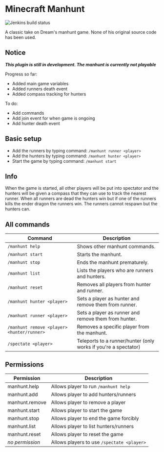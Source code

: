 # Minecraft Manhunt

![Jenkins build status](http://ci.radialbog9.uk/job/Minecraft%20Manhunt/badge/icon)

A classic take on Dream's manhunt game. 
None of his original source code has been used. 

## Notice
___This plugin is still in development. The manhunt is currently not playable___

Progress so far:
* Added main game variables
* Added runners death event
* Added compass tracking for hunters

To do:
* Add commands
* Add join event for when game is ongoing
* Add hunter death event

## Basic setup
* Add the runners by typing command: `/manhunt runner <player>`
* Add the hunters by typing command: `/manhunt hunter <player>`
* Start the game by typing command: `/manhunt start`

## Info
When the game is started, all other players will be put into spectator and the hunters will be given a compass that they can use to track the nearest runner. 
When all runners are dead the hunters win but if one of the runners kills the ender dragon the runners win. 
The runners cannot respawn but the hunters can.

## All commands

| Command                                    | Description                                                     |
|--------------------------------------------|-----------------------------------------------------------------|
| `/manhunt help`                            | Shows other manhunt commands.                                   |
| `/manhunt start`                           | Starts the manhunt.                                             |
| `/manhunt stop`                            | Ends the manhunt prematurely.                                   |
| `/manhunt list`                            | Lists the players who are runners and hunters.                  |
| `/manhunt reset`                           | Removes all players from hunter and runner.                     |
| `/manhunt hunter <player>`                 | Sets a player as hunter and remove them from runner.            |
| `/manhunt runner <player>`                 | Sets a player as runner and remove them from hunter.            |
| `/manhunt remove <player> <hunter/runner>` | Removes a specific player from the manhunt.                     |
| `/spectate <player>`                       | Teleports to a runner/hunter (only works if you're a spectator) |

## Permissions
| Permission       | Description                                |
|------------------|--------------------------------------------|
| manhunt.help     | Allows player to run `/manhunt help`       |
| manhunt.add      | Allows player to add hunters/runners       |
| manhunt.remove   | Allows player to remove a player           |
| manhunt.start    | Allows player to start the game            |
| manhunt.stop     | Allows player to end the game forcibly     |
| manhunt.list     | Allows player to list hunters/runners      |
| manhunt.reset    | Allows player to reset the game            |
| _no permission_  | Allows players to use `/spectate <player>` |
